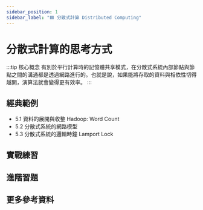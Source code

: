 ```yaml
---
sidebar_position: 1
sidebar_label: "🟦 分散式計算 Distributed Computing"
---
```



# 分散式計算的思考方式

:::tip 核心概念
有別於平行計算時的記憶體共享模式，在分散式系統內部節點與節點之間的溝通都是透過網路進行的。也就是說，如果能將存取的資料與相依性切得越開，演算法就會變得更有效率。
:::


## 經典範例

* 5.1 資料的展開與收整 Hadoop: Word Count
* 5.2 分散式系統的網路模型
* 5.3 分散式系統的邏輯時鐘 Lamport Lock

## 實戰練習


## 進階習題

## 更多參考資料

